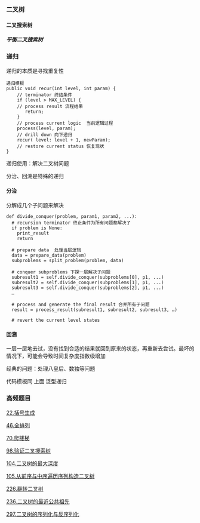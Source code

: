### 二叉树
#### 二叉搜索树
##### 平衡二叉搜索树

### 递归

递归的本质是寻找重复性

```
递归模板
public void recur(int level, int param) { 
    // terminator 终结条件
    if (level > MAX_LEVEL) { 
    // process result 流程结果
       return; 
    } 
    // process current logic  当前逻辑过程
    process(level, param); 
    // drill down 向下递归
    recur( level: level + 1, newParam); 
    // restore current status 恢复现状
}

```

递归使用：解决二叉树问题

分治、回溯是特殊的递归

#### 分治
分解成几个子问题来解决

```
def divide_conquer(problem, param1, param2, ...): 
  # recursion terminator 终止条件为所有问题都解决了
  if problem is None: 
	print_result 
	return 

  # prepare data  处理当层逻辑
  data = prepare_data(problem) 
  subproblems = split_problem(problem, data) 

  # conquer subproblems 下探一层解决子问题
  subresult1 = self.divide_conquer(subproblems[0], p1, ...) 
  subresult2 = self.divide_conquer(subproblems[1], p1, ...) 
  subresult3 = self.divide_conquer(subproblems[2], p1, ...) 
  …

  # process and generate the final result 合并所有子问题
  result = process_result(subresult1, subresult2, subresult3, …)
	
  # revert the current level states
```

#### 回溯
一层一层地去试，没有找到合适的结果就回到原来的状态，再重新去尝试。最坏的情况下，可能会导致时间复杂度指数级增加

经典的问题：处理八皇后、数独等问题

代码模板同 上面 泛型递归



### 高频题目

[22.括号生成](https://github.com/Jackzigen/LeetCode/blob/master/Problems/1-100/22.括号生成.md)

[46.全排列](https://github.com/Jackzigen/LeetCode/blob/master/Problems/1-100/46.全排列.md)

[70.爬楼梯](https://github.com/Jackzigen/LeetCode/blob/master/Problems/1-100/70.爬楼梯.md)

[98.验证二叉搜索树](https://github.com/Jackzigen/LeetCode/blob/master/Problems/1-100/98.验证二叉搜索树.md)

[104.二叉树的最大深度](https://github.com/Jackzigen/LeetCode/blob/master/Problems/101-200/104.二叉树的最大深度.md)

[105.从前序与中序遍历序列构造二叉树](https://github.com/Jackzigen/LeetCode/blob/master/Problems/101-200/105.%20从前序与中序遍历序列构造二叉树.md)

[226.翻转二叉树](https://github.com/Jackzigen/LeetCode/blob/master/Problems/201-300/226.翻转二叉树.md)

[236.二叉树的最近公共祖先](https://github.com/Jackzigen/LeetCode/blob/master/Problems/201-300/236.二叉树的最近公共祖先.md)

[297.二叉树的序列化与反序列化](https://github.com/Jackzigen/LeetCode/blob/master/Problems/201-300/297.二叉树的序列化与反序列化.md)
